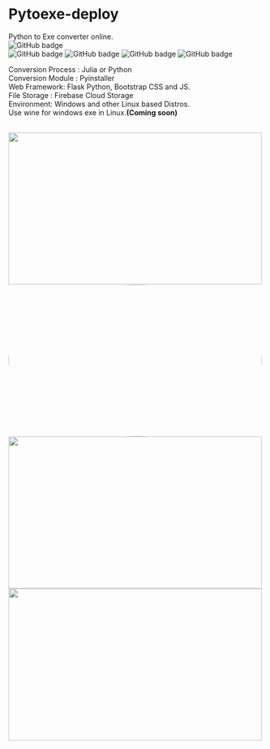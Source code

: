 # Pytoexe-deploy
 Python to Exe converter online.<br> 
    <img src="https://img.shields.io/badge/Flask-000000?style=for-the-badge&logo=flask&logoColor=white" alt="GitHub badge" />  
    <img src="https://img.shields.io/badge/Bootstrap-563D7C?style=for-the-badge&logo=bootstrap&logoColor=white" alt="GitHub badge" />
    <img src="https://img.shields.io/badge/Python-FFD43B?style=for-the-badge&logo=python&logoColor=blue" alt="GitHub badge" />
    <img src="https://img.shields.io/badge/Julia-9558B2?style=for-the-badge&logo=julia&logoColor=white" alt="GitHub badge" />
    <img src="https://img.shields.io/badge/firebase-ffca28?style=for-the-badge&logo=firebase&logoColor=black" alt="GitHub badge" /> 
   
  
 Conversion Process : Julia or Python<br>
 Conversion Module : Pyinstaller <br>
 Web Framework: Flask Python, Bootstrap CSS and JS. <br>
 File Storage : Firebase Cloud Storage  <br> 
 Environment: Windows and other Linux based Distros. <br>
 Use wine for windows exe in Linux.<b>(Coming soon)</b> <br>
 <br>

<img src="https://user-images.githubusercontent.com/73163003/180650495-5eaa3ee4-d864-4282-b95f-a535c48e5b60.png" width="500" height="300">
<img src="https://user-images.githubusercontent.com/73163003/180650451-09b2e127-3c63-4ebc-9da2-6d61d69ddbda.png" style="border-radius: 50%;" width="500" height="300">
<img src="https://user-images.githubusercontent.com/73163003/180650895-74d2fb0d-b262-4ed2-91ff-296c306c09ed.png" width="500" height="300">
<img src="https://user-images.githubusercontent.com/73163003/180650478-3b7408da-9cc3-49b9-821a-dd0cdf84f367.png" width="500" height="300">
